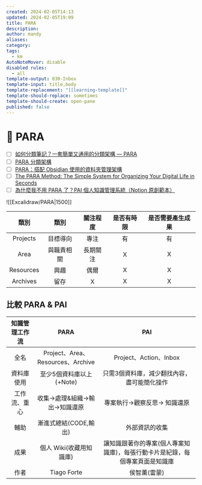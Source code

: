 ```yaml
---
created: 2024-02-05T14:13
updated: 2024-02-05T19:09
title: PARA
description: 
author: mandy
aliases: 
category: 
tags:
  - km
AutoNoteMover: disable
disabled rules:
  - all
template-output: 030-Inbox
template-input: title,body
template-replacement: "[[learning-template]]"
template-should-replace: sometimes
template-should-create: open-pane
published: false
---
```


# 🚀 PARA

- [ ] [如何分類筆記？一套簡單又通用的分類架構 — PARA](https://medium.com/pm%E7%9A%84%E7%94%9F%E7%94%A2%E5%8A%9B%E5%B7%A5%E5%85%B7%E7%AE%B1/%E5%A6%82%E4%BD%95%E5%88%86%E9%A1%9E%E7%AD%86%E8%A8%98-e25c4cc39dba)
- [ ] [PARA 分類架構](https://fntsr.tw/notes/para-method/)
- [ ] [PARA：搭配 Obsidian 使用的資料夾管理架構](https://hitripod.com/para-data-folder-structure/)
- [ ] [The PARA Method: The Simple System for Organizing Your Digital Life in Seconds](https://fortelabs.com/blog/para/)
- [ ] [為什麼我不用 PARA 了？PAI 個人知識管理系統（Notion 原創範本）](https://raymondhouch.com/notion/para-pai/)

![[Excalidraw/PARA|1500]]

|   類別    |    類別    | 關注程度 | 是否有時限 | 是否需要產生成果 |
|:---------:|:----------:|:--------:|:----------:|:----------------:|
| Projects  |  目標導向  |   專注   |     有     |        有        |
|   Area    | 與職責相關 | 長期關注 |     Ｘ     |        X         |
| Resources |    興趣    |   偶爾   |     X      |        X         |
| Archives  |    留存    |    Ｘ    |     X      |        X         |

## 比較 PARA & PAI
| 知識管理工作流 |               PARA                |                                     PAI                                      |
|:--------------:|:---------------------------------:|:----------------------------------------------------------------------------:|
|      全名      | Project、Area、Resources、Archive |                            Project、Action、Inbox                            |
|   資料庫使用   |     至少5個資料庫以上 (+Note)     |                 只需3個資料庫，減少翻找內容，盡可能簡化操作                  |
|  工作流、重心  |   收集→處理&組織→輸出→知識還原    |                         專案執行→觀察反思→ 知識還原                          |
|      輔助      |       漸進式總結(CODE,輸出)       |                                外部資訊的收集                                |
|      成果      |      個人 Wiki(收藏用知識庫)      | 讓知識跟著你的專案(個人專案知識庫)，每張行動卡片是紀錄，每個專案頁面是知識庫 |
|      作者      |            Tiago Forte            |                                 侯智薰(雷蒙)                                 |


